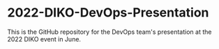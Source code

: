 # 2022-DIKO-DevOps-Presentation
This is the GitHub repository for the DevOps team's presentation at the 2022 DIKO event in June.